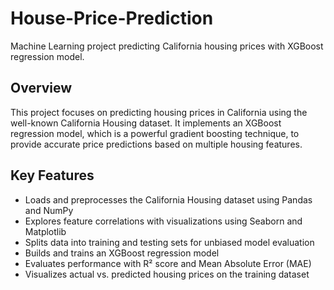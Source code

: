 # House-Price-Prediction
Machine Learning project predicting California housing prices with XGBoost regression model.

## Overview
This project focuses on predicting housing prices in California using the well-known California Housing dataset.
It implements an XGBoost regression model, which is a powerful gradient boosting technique, to provide accurate
price predictions based on multiple housing features.

## Key Features
- Loads and preprocesses the California Housing dataset using Pandas and NumPy
- Explores feature correlations with visualizations using Seaborn and Matplotlib
- Splits data into training and testing sets for unbiased model evaluation
- Builds and trains an XGBoost regression model
- Evaluates performance with R² score and Mean Absolute Error (MAE)
- Visualizes actual vs. predicted housing prices on the training dataset
